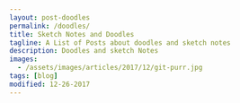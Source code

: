 ```yaml
---
layout: post-doodles
permalink: /doodles/
title: Sketch Notes and Doodles
tagline: A List of Posts about doodles and sketch notes
description: Doodles and sketch Notes
images:
  - /assets/images/articles/2017/12/git-purr.jpg
tags: [blog]
modified: 12-26-2017
---
```

